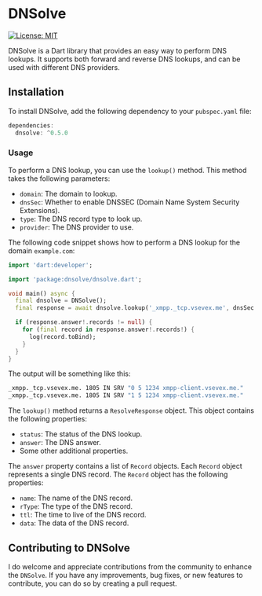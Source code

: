 # DNSolve

[![License: MIT][license_badge]][license_link]

DNSolve is a Dart library that provides an easy way to perform DNS lookups. It supports both forward and reverse DNS lookups, and can be used with different DNS providers.

## Installation

To install DNSolve, add the following dependency to your `pubspec.yaml` file:

```dart
dependencies:
  dnsolve: ^0.5.0
```

### Usage

To perform a DNS lookup, you can use the `lookup()` method. This method takes the following parameters:

- `domain`: The domain to lookup.
- `dnsSec`: Whether to enable DNSSEC (Domain Name System Security Extensions).
- `type`: The DNS record type to look up.
- `provider`: The DNS provider to use.

The following code snippet shows how to perform a DNS lookup for the domain `example.com`:

```dart
import 'dart:developer';

import 'package:dnsolve/dnsolve.dart';

void main() async {
  final dnsolve = DNSolve();
  final response = await dnsolve.lookup('_xmpp._tcp.vsevex.me', dnsSec: true, type: RecordType.srv);

  if (response.answer!.records != null) {
    for (final record in response.answer!.records!) {
      log(record.toBind);
    }
  }
}
```

The output will be something like this:

```bash
_xmpp._tcp.vsevex.me. 1805 IN SRV "0 5 1234 xmpp-client.vsevex.me."
_xmpp._tcp.vsevex.me. 1805 IN SRV "1 5 1234 xmpp-client.vsevex.me."
```

The `lookup()` method returns a `ResolveResponse` object. This object contains the following properties:

- `status`: The status of the DNS lookup.
- `answer`: The DNS answer.
- Some other additional properties.

The `answer` property contains a list of `Record` objects. Each `Record` object represents a single DNS record. The `Record` object has the following properties:

- `name`: The name of the DNS record.
- `rType`: The type of the DNS record.
- `ttl`: The time to live of the DNS record.
- `data`: The data of the DNS record.

## Contributing to DNSolve

I do welcome and appreciate contributions from the community to enhance the `DNSolve`. If you have any improvements, bug fixes, or new features to contribute, you can do so by creating a pull request.

[license_badge]: https://img.shields.io/badge/license-MIT-blue.svg
[license_link]: https://opensource.org/licenses/MIT
